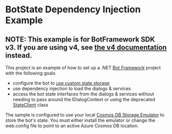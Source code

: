 # BotState Dependency Injection Example

## **NOTE:** This example is for BotFramework SDK v3. If you are using v4, see [the v4 documentation](https://docs.microsoft.com/en-us/azure/bot-service/bot-builder-concept-state?view=azure-bot-service-4.0) instead.

This project is an example of how to set up a .NET [Bot Framework](https://dev.botframework.com/) project with the following goals
- configure the bot to [use custom state storage](https://docs.microsoft.com/en-us/bot-framework/dotnet/bot-builder-dotnet-state)
- use dependency injection to load the dialogs & services
- access the bot state interfaces from the dialogs & services without needing to pass around the IDialogContext or using the deprecated [StateClient](https://docs.microsoft.com/en-us/dotnet/api/microsoft.bot.connector.stateclient) class

The sample is configured to use your local [Cosmos DB Storage Emulator](https://docs.microsoft.com/en-us/azure/cosmos-db/local-emulator) to store the bot's state. You must either install the emulator or change the web.config file to point to an active Azure Cosmos DB  location.
